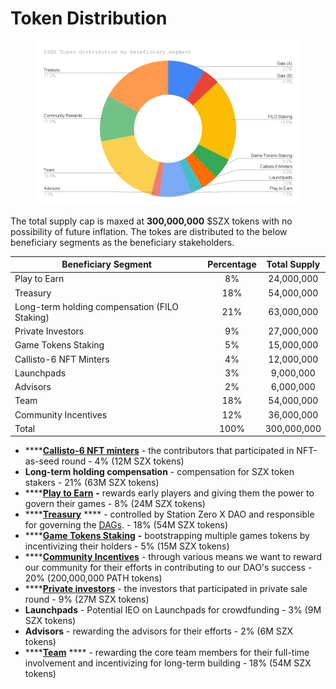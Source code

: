 # Token Distribution

<figure><img src="../../.gitbook/assets/$SZX Token distribution by beneficiary segment (2).png" alt=""><figcaption></figcaption></figure>

The total supply cap is maxed at **300,000,000** $SZX tokens with no possibility of future inflation. The tokes are distributed to the below beneficiary segments as the beneficiary stakeholders.&#x20;

| Beneficiary Segment                           | Percentage  | Total Supply |
| --------------------------------------------- | :---------: | :----------: |
| Play to Earn                                  |      8%     |  24,000,000  |
| Treasury                                      |     18%     |  54,000,000  |
| Long-term holding compensation (FILO Staking) |     21%     |  63,000,000  |
| Private Investors                             |      9%     |  27,000,000  |
| Game Tokens Staking                           |      5%     |  15,000,000  |
| Callisto-6 NFT Minters                        |      4%     |  12,000,000  |
| Launchpads                                    |      3%     |   9,000,000  |
| Advisors                                      |      2%     |   6,000,000  |
| Team                                          |     18%     |  54,000,000  |
| Community Incentives                          |     12%     |  36,000,000  |
| Total                                         |     100%    |  300,000,000 |



* ****[**Callisto-6 NFT minters**](release-and-vesting-schedule/callisto-6-nft-minters.md) - the contributors that participated in NFT-as-seed round - 4% (12M SZX tokens)&#x20;
* **Long-term holding compensation** - compensation for SZX token stakers - 21% (63M SZX tokens)
* ****[**Play to Earn**](release-and-vesting-schedule/play-to-earn.md) **-** rewards early players and giving them the power to govern their games - 8% (24M SZX tokens)
* ****[**Treasury**](release-and-vesting-schedule/treasury.md) **** - controlled by Station Zero X DAO and responsible for governing the [DAGs](../../governance/decentralized-autonomous-games-dags.md). - 18% (54M SZX tokens)&#x20;
* ****[**Game Tokens Staking**](release-and-vesting-schedule/games-tokens-staking.md) **-** bootstrapping multiple games tokens by incentivizing their holders - 5% (15M SZX tokens)
* ****[**Community Incentives**](release-and-vesting-schedule/community-incentives-and-rewards.md) - through various means we want to reward our community for their efforts in contributing to our DAO's success - 20% (200,000,000 PATH tokens)&#x20;
* ****[**Private investors**](release-and-vesting-schedule/private-investors.md) - the investors that participated in private sale round - 9% (27M SZX tokens)
* **Launchpads** - Potential IEO on Launchpads for crowdfunding - 3% (9M SZX tokens)
* **Advisors** - rewarding the advisors for their efforts - 2% (6M SZX tokens)
* ****[**Team**](release-and-vesting-schedule/team.md) **** - rewarding the core team members for their full-time involvement and incentivizing for long-term building - 18% (54M SZX tokens)&#x20;





